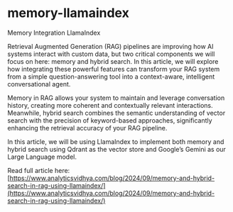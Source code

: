 # memory-llamaindex

Memory Integration LlamaIndex

Retrieval Augmented Generation (RAG) pipelines are improving how AI systems interact with custom data, but two critical components we will focus on here: memory and hybrid search. In this article, we will explore how integrating these powerful features can transform your RAG system from a simple question-answering tool into a context-aware, intelligent conversational agent.

Memory in RAG allows your system to maintain and leverage conversation history, creating more coherent and contextually relevant interactions. Meanwhile, hybrid search combines the semantic understanding of vector search with the precision of keyword-based approaches, significantly enhancing the retrieval accuracy of your RAG pipeline.

In this article, we will be using LlamaIndex to implement both memory and hybrid search using Qdrant as the vector store and Google’s Gemini as our Large Language model. 

Read full article here: [https://www.analyticsvidhya.com/blog/2024/09/memory-and-hybrid-search-in-rag-using-llamaindex/](https://www.analyticsvidhya.com/blog/2024/09/memory-and-hybrid-search-in-rag-using-llamaindex/)
